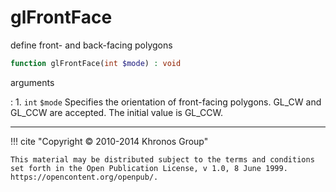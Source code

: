 # glFrontFace
define front- and back-facing polygons

```php
function glFrontFace(int $mode) : void
```



arguments

:    1. `int` `$mode` Specifies the orientation of front-facing polygons.
    <constant>GL_CW</constant> and <constant>GL_CCW</constant> are accepted. The
    initial value is <constant>GL_CCW</constant>.



---
     

!!! cite "Copyright © 2010-2014 Khronos Group"

    This material may be distributed subject to the terms and conditions set forth in the Open Publication License, v 1.0, 8 June 1999. https://opencontent.org/openpub/.